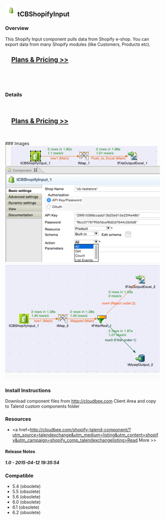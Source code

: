## <img src='./logo.jpg' width='40' height='40'>tCBShopifyInput

### Overview
This Shopify Input component pulls data from Shopify e-shop.
You can export data from many Shopify modules (like Customers, Products etc).
</br>
<h2>&nbsp;&nbsp;&nbsp;&nbsp;<a href="http://cloudbee.com/shopify-talend-component/?utm_source=talendexchange&utm_medium=listing&utm_content=shopify&utm_campaign=shopify_comp_talendexchangelisting"><strong>Plans & Pricing >></strong></a></h2>
</br>
</br>
</br>

### Details
</br>
<h2>&nbsp;&nbsp;&nbsp;&nbsp;<a href="http://cloudbee.com/shopify-talend-component/?utm_source=talendexchange&utm_medium=listing&utm_content=shopify&utm_campaign=shopify_comp_talendexchangelisting"><strong>Plans & Pricing >></strong></a></h2>
</br>
</br>
### Images
<a href='./screenshots/v_1.0__2.jpg'><img src='./screenshots/v_1.0__2.jpg' ></a>
<a href='./screenshots/v_1.0__1.jpg'><img src='./screenshots/v_1.0__1.jpg' ></a>


### Install Instructions
Download component files from http://cloudbee.com Client Area and copy to Talend custom components folder
### Resources
 * <a href=http://cloudbee.com/shopify-talend-component/?utm_source=talendexchange&utm_medium=listing&utm_content=shopify&utm_campaign=shopify_comp_talendexchangelisting>Read More >></a>

#### Release Notes

##### 1.0 - 2015-04-12 19:35:54

### Compatible
 -  5.4 (obsolete)
 -   5.5 (obsolete)
 -   5.6 (obsolete)
 -   6.0 (obsolete)
 -   6.1 (obsolete)
 -   6.2 (obsolete)